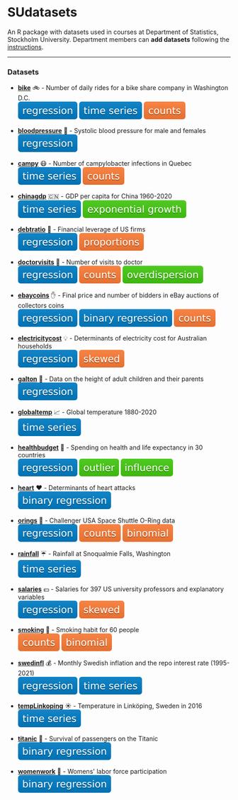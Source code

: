 # SUdatasets
An R package with datasets used in courses at Department of Statistics, Stockholm University.
Department members can **add datasets** following the [instructions](./instructions/howtoadd.md).

---
### Datasets

* [**bike**](https://github.com/StatisticsSU/SUdatasets/raw/main/man/bike.Rd) :bike: - Number of daily rides for a bike share company in Washington D.C.\
![regression](./badges/regression.svg) ![time series](./badges/timeseries.svg) ![counts](./badges/counts.svg) 

* [**bloodpressure**](https://github.com/StatisticsSU/SUdatasets/raw/main/man/bloodpressure.Rd) :hospital: - Systolic blood pressure for male and females\
![regression](./badges/regression.svg) 

* [**campy**](https://github.com/StatisticsSU/SUdatasets/raw/main/man/campy.Rd) :mask: - Number of campylobacter infections in Quebec\
![time series](./badges/timeseries.svg) ![counts](./badges/counts.svg) 

* [**chinagdp**](https://github.com/StatisticsSU/SUdatasets/raw/main/man/chinagdp.Rd) :cn: - GDP per capita for China 1960-2020\
![time series](./badges/timeseries.svg) ![exponential growth](./badges/exponential_growth.svg)

* [**debtratio**](https://github.com/StatisticsSU/SUdatasets/raw/main/man/debtratio.Rd) :bank: - Financial leverage of US firms\
![regression](./badges/regression.svg) ![proportions](./badges/proportions.svg)

* [**doctorvisits**](https://github.com/StatisticsSU/SUdatasets/raw/main/man/doctorvisits.Rd) :hospital: - Number of visits to doctor\
![regression](./badges/regression.svg) ![counts](./badges/counts.svg) ![overdispersion](./badges/overdispersion.svg) 

* [**ebaycoins**](https://github.com/StatisticsSU/SUdatasets/raw/main/man/ebaycoins.Rd) :raised_hand: - Final price and number of bidders in eBay auctions of collectors coins \
![regression](./badges/regression.svg) ![binary regression](./badges/binary_regression.svg) ![counts](./badges/counts.svg) 

* [**electricitycost**](https://github.com/StatisticsSU/SUdatasets/raw/main/man/electricitycost.Rd) :bulb: - Determinants of electricity cost for Australian households \
![regression](./badges/regression.svg) ![skewed](./badges/skewed.svg) 

* [**galton**](https://github.com/StatisticsSU/SUdatasets/raw/main/man/galton.Rd) :pig: - Data on the height of adult children and their parents  \
![regression](./badges/regression.svg)


* [**globaltemp**](https://github.com/StatisticsSU/SUdatasets/raw/main/man/globaltemp.Rd) :chart_with_upwards_trend: - Global temperature 1880-2020 \
![time series](./badges/timeseries.svg)

* [**healthbudget**](https://github.com/StatisticsSU/SUdatasets/raw/main/man/healthbudget.Rd) :hospital: - Spending on health and life expectancy in 30 countries \
![regression](./badges/regression.svg) ![outlier](./badges/outlier.svg) ![influence](./badges/influence.svg)

* [**heart**](https://github.com/StatisticsSU/SUdatasets/raw/main/man/heart.Rd) :heart: - Determinants of heart attacks \
![binary regression](./badges/binary_regression.svg)

* [**orings**](https://github.com/StatisticsSU/SUdatasets/raw/main/man/orings.Rd) :rocket: - Challenger USA Space Shuttle O-Ring data \
![regression](./badges/regression.svg) ![counts](./badges/counts.svg) ![binomial](./badges/binomial.svg)

* [**rainfall**](https://github.com/StatisticsSU/SUdatasets/raw/main/man/rainfall.Rd) :umbrella: - Rainfall at Snoqualmie Falls, Washington\
![time series](./badges/timeseries.svg)

* [**salaries**](https://github.com/StatisticsSU/SUdatasets/raw/main/man/salaries.Rd) :dollar: - Salaries for 397 US university professors and explanatory variables \
![regression](./badges/regression.svg) ![skewed](./badges/skewed.svg)

* [**smoking**](https://github.com/StatisticsSU/SUdatasets/raw/main/man/smoking.Rd) :smoking: - Smoking habit for 60 people \
![counts](./badges/counts.svg) ![binomial](./badges/binomial.svg)

* [**swedinfl**](https://github.com/StatisticsSU/SUdatasets/raw/main/man/swedinfl.Rd) :moneybag: - Monthly Swedish inflation and the repo interest rate (1995-2021)\
![regression](./badges/regression.svg) ![time series](./badges/timeseries.svg) 

* [**tempLinkoping**](https://github.com/StatisticsSU/SUdatasets/raw/main/man/tempLinkoping.Rd) :sunny: - Temperature in Linköping, Sweden in 2016\
![time series](./badges/timeseries.svg)

* [**titanic**](https://github.com/StatisticsSU/SUdatasets/raw/main/man/titanic.Rd) :ship: - Survival of passengers on the Titanic \
![binary regression](./badges/binary_regression.svg)

* [**womenwork**](https://github.com/StatisticsSU/SUdatasets/raw/main/man/womenwork.Rd) :raising_hand: - Womens' labor force participation \
![binary regression](./badges/binary_regression.svg)


